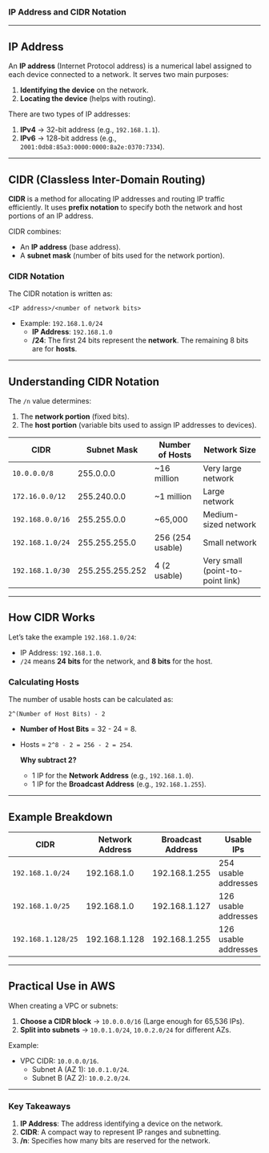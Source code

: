 ### **IP Address and CIDR Notation**

---

## **IP Address**
An **IP address** (Internet Protocol address) is a numerical label assigned to each device connected to a network. It serves two main purposes:
1. **Identifying the device** on the network.
2. **Locating the device** (helps with routing).

There are two types of IP addresses:
1. **IPv4** → 32-bit address (e.g., `192.168.1.1`).  
2. **IPv6** → 128-bit address (e.g., `2001:0db8:85a3:0000:0000:8a2e:0370:7334`).

---

## **CIDR (Classless Inter-Domain Routing)**
**CIDR** is a method for allocating IP addresses and routing IP traffic efficiently. It uses **prefix notation** to specify both the network and host portions of an IP address.

CIDR combines:
- An **IP address** (base address).
- A **subnet mask** (number of bits used for the network portion).

### **CIDR Notation**
The CIDR notation is written as:
```
<IP address>/<number of network bits>
```
- Example: `192.168.1.0/24`
   - **IP Address**: `192.168.1.0`
   - **/24**: The first 24 bits represent the **network**. The remaining 8 bits are for **hosts**.

---

## **Understanding CIDR Notation**
The `/n` value determines:
1. The **network portion** (fixed bits).
2. The **host portion** (variable bits used to assign IP addresses to devices).

| **CIDR**      | **Subnet Mask**     | **Number of Hosts** | **Network Size**          |
|---------------|---------------------|---------------------|---------------------------|
| `10.0.0.0/8`  | 255.0.0.0           | ~16 million         | Very large network        |
| `172.16.0.0/12` | 255.240.0.0       | ~1 million          | Large network             |
| `192.168.0.0/16` | 255.255.0.0      | ~65,000             | Medium-sized network      |
| `192.168.1.0/24` | 255.255.255.0    | 256 (254 usable)    | Small network             |
| `192.168.1.0/30` | 255.255.255.252  | 4 (2 usable)        | Very small (point-to-point link) |

---

## **How CIDR Works**
Let’s take the example `192.168.1.0/24`:
- IP Address: `192.168.1.0`.
- `/24` means **24 bits** for the network, and **8 bits** for the host.

### **Calculating Hosts**  
The number of usable hosts can be calculated as:  
```
2^(Number of Host Bits) - 2
```
- **Number of Host Bits** = 32 - 24 = 8.  
- Hosts = `2^8 - 2 = 256 - 2 = 254`.  

   **Why subtract 2?**
   - 1 IP for the **Network Address** (e.g., `192.168.1.0`).  
   - 1 IP for the **Broadcast Address** (e.g., `192.168.1.255`).

---

## **Example Breakdown**

| **CIDR**          | **Network Address** | **Broadcast Address** | **Usable IPs**        |
|--------------------|---------------------|-----------------------|-----------------------|
| `192.168.1.0/24`  | 192.168.1.0         | 192.168.1.255         | 254 usable addresses  |
| `192.168.1.0/25`  | 192.168.1.0         | 192.168.1.127         | 126 usable addresses  |
| `192.168.1.128/25`| 192.168.1.128       | 192.168.1.255         | 126 usable addresses  |

---

## **Practical Use in AWS**
When creating a VPC or subnets:
1. **Choose a CIDR block** → `10.0.0.0/16` (Large enough for 65,536 IPs).
2. **Split into subnets** → `10.0.1.0/24`, `10.0.2.0/24` for different AZs.

Example:
- VPC CIDR: `10.0.0.0/16`.  
   - Subnet A (AZ 1): `10.0.1.0/24`.  
   - Subnet B (AZ 2): `10.0.2.0/24`.  

---

### **Key Takeaways**
1. **IP Address**: The address identifying a device on the network.
2. **CIDR**: A compact way to represent IP ranges and subnetting.
3. **/n**: Specifies how many bits are reserved for the network.

